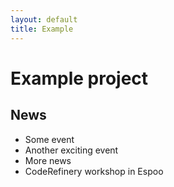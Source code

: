 ```yaml
---
layout: default
title: Example
---
```


# Example project

## News

- Some event
- Another exciting event
- More news
- CodeRefinery workshop in Espoo
